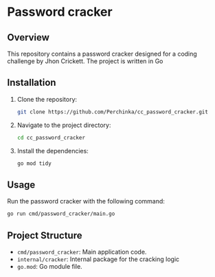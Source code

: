 # Password cracker

## Overview

This repository contains a password cracker designed for a coding challenge by Jhon Crickett. The project is written in Go

## Installation

1. Clone the repository:
   ```bash
   git clone https://github.com/Perchinka/cc_password_cracker.git
   ```
2. Navigate to the project directory:
   ```bash
   cd cc_password_cracker
   ```
3. Install the dependencies:
   ```bash
   go mod tidy
   ```

## Usage

Run the password cracker with the following command:
```bash
go run cmd/password_cracker/main.go
```

## Project Structure

- `cmd/password_cracker`: Main application code.
- `internal/cracker`: Internal package for the cracking logic
- `go.mod`: Go module file.
